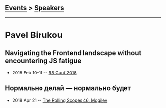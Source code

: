 ## [Events](../README.md) > [Speakers](../speakers.md)
---

# Pavel Birukou

## Navigating the Frontend landscape without encountering JS fatigue
- 2018 Feb 10-11 -- [RS Conf 2018](https://youtu.be/p7h8hMnjF4I)    
## Нормально делай — нормально будет
- 2018 Apr 21 -- [The Rolling Scopes 46. Mogilev](https://www.youtube.com/watch?v=p-XM8DeMnu4)    
